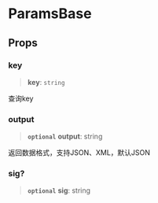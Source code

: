 # ParamsBase

## Props
### key
> **key**: `string`

查询key

### output
> **`optional`** **output**: string

返回数据格式，支持JSON、XML，默认JSON

### sig?
> **`optional`** **sig**: string